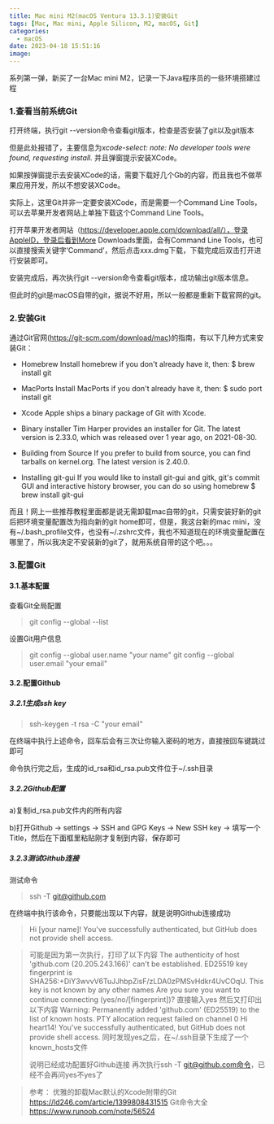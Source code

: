 ```yaml
---
title: Mac mini M2(macOS Ventura 13.3.1)安装Git
tags: [Mac, Mac mini, Apple Silicon, M2, macOS, Git]
categories:
  - macOS
date: 2023-04-18 15:51:16
image:
---
```








系列第一弹，新买了一台Mac mini M2，记录一下Java程序员的一些环境搭建过程



### 1.查看当前系统Git

打开终端，执行git --version命令查看git版本，检查是否安装了git以及git版本

但是此处报错了，主要信息为*xcode-select: note: No developer tools were found, requesting install.* 并且弹窗提示安装XCode。

如果按弹窗提示去安装XCode的话，需要下载好几个Gb的内容，而且我也不做苹果应用开发，所以不想安装XCode。

实际上，这里Git并非一定要安装XCode，而是需要一个Command Line Tools，可以去苹果开发者网站上单独下载这个Command Line Tools。

打开苹果开发者网站（https://developer.apple.com/download/all/），登录AppleID，登录后看到More Downloads里面，会有Command Line Tools，也可以直接搜索关键字‘Command’，然后点击xxx.dmg下载，下载完成后双击打开进行安装即可。

安装完成后，再次执行git --version命令查看git版本，成功输出git版本信息。



但此时的git是macOS自带的git，据说不好用，所以一般都是重新下载官网的git。



### 2.安装Git

通过Git官网(https://git-scm.com/download/mac)的指南，有以下几种方式来安装Git：

 - Homebrew
Install homebrew if you don't already have it, then:
$ brew install git

 - MacPorts
Install MacPorts if you don't already have it, then:
$ sudo port install git

 - Xcode
Apple ships a binary package of Git with Xcode.

 - Binary installer
Tim Harper provides an installer for Git. The latest version is 2.33.0, which was released over 1 year ago, on 2021-08-30.

 - Building from Source
If you prefer to build from source, you can find tarballs on kernel.org. The latest version is 2.40.0.

 - Installing git-gui
If you would like to install git-gui and gitk, git's commit GUI and interactive history browser, you can do so using homebrew
$ brew install git-gui

而且！网上一些推荐教程里面都是说无需卸载mac自带的git，只需安装好新的git后把环境变量配置改为指向新的git home即可，但是，我这台新的mac mini，没有~/.bash_profile文件，也没有~/.zshrc文件，我也不知道现在的环境变量配置在哪里了，所以我决定不安装新的git了，就用系统自带的这个吧。。。



### 3.配置Git

#### 3.1.基本配置

查看Git全局配置

> git config --global --list 

设置Git用户信息

> git config --global user.name "your name"
> git config --global user.email "your email"



#### 3.2.配置Github

##### 3.2.1生成ssh key

> ssh-keygen -t rsa -C "your email"

在终端中执行上述命令，回车后会有三次让你输入密码的地方，直接按回车键跳过即可

命令执行完之后，生成的id_rsa和id_rsa.pub文件位于~/.ssh目录



##### 3.2.2Github配置

a)复制id_rsa.pub文件内的所有内容

b)打开Github -> settings -> SSH and GPG Keys -> New SSH key -> 填写一个Title，然后在下面框里粘贴刚才复制到内容，保存即可



##### 3.2.3测试Github连接

测试命令

> ssh -T git@github.com

在终端中执行该命令，只要能出现以下内容，就是说明Github连接成功

> Hi [your name]! You've successfully authenticated, but GitHub does not provide shell access.



> 可能是因为第一次执行，打印了以下内容
> The authenticity of host 'github.com (20.205.243.166)' can't be established.
> ED25519 key fingerprint is SHA256:+DiY3wvvV6TuJJhbpZisF/zLDA0zPMSvHdkr4UvCOqU.
> This key is not known by any other names
> Are you sure you want to continue connecting (yes/no/[fingerprint])?
> 直接输入yes
> 然后又打印出以下内容
> Warning: Permanently added 'github.com' (ED25519) to the list of known hosts.
> PTY allocation request failed on channel 0
> Hi heart14! You've successfully authenticated, but GitHub does not provide shell access.
> 同时发现yes之后，在~/.ssh目录下生成了一个known_hosts文件
>
> 说明已经成功配置好Github连接
> 再次执行ssh -T git@github.com命令，已经不会再问yes不yes了



> 参考：
> 优雅的卸载Mac默认的Xcode附带的Git https://ld246.com/article/1399808431515
> Git命令大全 https://www.runoob.com/note/56524
